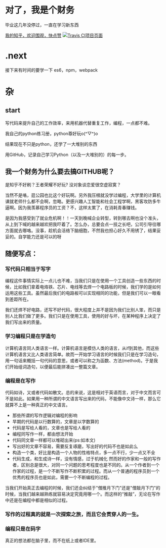 # 对了，我是个财务

毕业这几年没停过，一直在学习新东西

[我的知乎，欢迎围观，快点赞](https://www.zhihu.com/question/59524525/answer/213532626)
[![Travis CI项目页面](https://www.travis-ci.org/xiaoxiaoyao/MyApp.svg?branch=master)](https://www.travis-ci.org/xiaoxiaoyao/MyApp)

# .next

接下来有时间的要学一下 es6，npm，webpack

# 杂

## start

写代码来提升自己的工作效率，来用机器代替重复工作，编程，一点都不难。

我自己的python练习册，python尊好玩o(^▽^)o

结果现在不只是python，还学了一大堆别的东西

用GitHub，记录自己学习Python（以及一大堆别的）的每一步。

## 我一个财务为什么要去搞GITHUB呢？

是知乎不好刷？王者荣耀不好玩? 没对象谈恋爱很空虚寂寞？

当然不是咯，逛公园也比这个好玩啊。另外我压根就没学过编程，大学里的计算机课就老师什么都不会啊，忽略。更感兴趣人工智能和社会工程学啊，黑客攻防多牛逼啊。因为我羡慕程序员的工资？不，这样太累了，在消耗青春赚钱。

是因为我感受到了就业危机啊！！一天到晚喊企业转型，转到哪去啊也没个准头，从上到下喊的越来越欢把我吓着了。怎么办，总要会点一技之长吧，公司引导往哪方面就去哪咯。没事，趁机会活络下脑细胞，不然我也担心好久不用锈了，结果妥妥的。自学能力还是可以的呀

## 随便写点：

### 写代码只相当于写字

编程这件事情实际上一点儿也不难，当我们只是在使用一个工具创造一些东西的时候，比如我们拿着电烙铁、芯片、电线等去焊一个电路板的时候，我们学的是如何运用这些工具。虽然最后我们的电路板可以实现相同的功能，但是我们可以一眼看到差距所在。

我们还焊不好电路，还写不好代码，很大程度上并不是因为我们比别人笨，而只是别人比我们做了更多。我们只是在使用工具，使用的好与坏，在某种程序上决定了我们写出来的质量。

### 学习编程只是在学造句

计算机语言同人类语言一样。计算机语言是模仿人类的语言，从if到其他，而这些计算机语言又比人类语言简单。故而一开始学习语言的时候我们只是在学习造句，用一句话来概括一句代码的意思，或者可以称之为函数、方法(method)。于是我们开始组词造句，以便最后能拼凑出一整篇文章。

### 编程是在写作

代码如诗，又或者代码如散文。总的来说，这是相对于英语而言，对于中文而言可不是如此。如果用一种所谓的中文语言写出来的代码，不能像中文诗一样，那么它就算不上是一种真正的中文语言。

- 那些所谓的写作逻辑对编程的影响
- 早期的代码是以行数算的，文章是以字数算的
- 代码是写给人看的，文章也是写给人看的
- 编程同写作一样，都由想法开始
- 代码同文章一样都可以堆砌出来(ps:如本文)
- 写出好的文章不容易，需要反复琢磨，写出好的代码不也是如此么
- 构造一个类，好比是构造一个人物的性格特点，多一点不行，少一点又不全
- 代码生成，和生成诗一样，没有情感，过于机械化
然而好的作家和一般的写作者，区别总是很大，对同一个问题的思考程度也是不同的。从一个作者到一个作家的过程，是一个不断写作不断积累的过程。而从一个普通的程序员到一个优秀的程序员也是如此，需要一个不断编程的过程。

当我们开始真正去编程的时候，我们还会纠结于"僧推月下门"还是"僧敲月下门"的时候，当我们越来越熟练就容易决定究竟用哪一个。而这样的“推敲”，无论在写作中还是在编程中都是相似的过程。

### 写作的过程真的就是一次探索之旅，而且它会贯穿人的一生。

### 编程只是在码字

真正的想法都在脑子里，而不在纸上或者IDE里。
